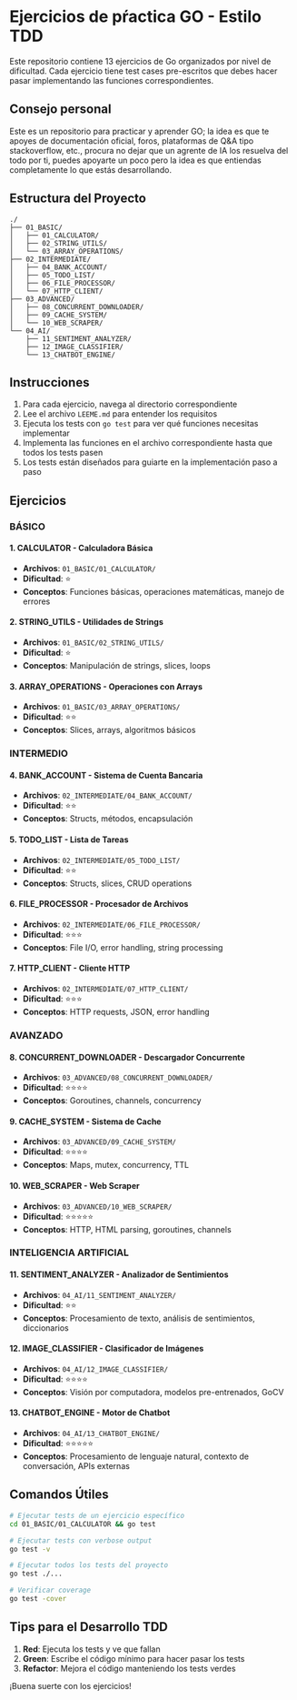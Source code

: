 # Ejercicios de pŕactica GO - Estilo TDD

Este repositorio contiene 13 ejercicios de Go organizados por nivel de dificultad. Cada ejercicio tiene test cases pre-escritos que debes hacer pasar implementando las funciones correspondientes.

## Consejo personal

Este es un repositorio para practicar y aprender GO; la idea es que te apoyes de documentación oficial, foros, plataformas de Q&A tipo stackoverflow, etc., procura no dejar que un agrente de IA los resuelva del todo por ti, puedes apoyarte un poco pero la idea es que entiendas completamente lo que estás desarrollando.

## Estructura del Proyecto

```
./
├── 01_BASIC/
│   ├── 01_CALCULATOR/
│   ├── 02_STRING_UTILS/
│   └── 03_ARRAY_OPERATIONS/
├── 02_INTERMEDIATE/
│   ├── 04_BANK_ACCOUNT/
│   ├── 05_TODO_LIST/
│   ├── 06_FILE_PROCESSOR/
│   └── 07_HTTP_CLIENT/
├── 03_ADVANCED/
│   ├── 08_CONCURRENT_DOWNLOADER/
│   ├── 09_CACHE_SYSTEM/
│   └── 10_WEB_SCRAPER/
└── 04_AI/
    ├── 11_SENTIMENT_ANALYZER/
    ├── 12_IMAGE_CLASSIFIER/
    └── 13_CHATBOT_ENGINE/
```

## Instrucciones

1. Para cada ejercicio, navega al directorio correspondiente
2. Lee el archivo `LEEME.md` para entender los requisitos
3. Ejecuta los tests con `go test` para ver qué funciones necesitas implementar
4. Implementa las funciones en el archivo correspondiente hasta que todos los tests pasen
5. Los tests están diseñados para guiarte en la implementación paso a paso

## Ejercicios

### BÁSICO

#### 1. CALCULATOR - Calculadora Básica
- **Archivos**: `01_BASIC/01_CALCULATOR/`
- **Dificultad**: ⭐
- **Conceptos**: Funciones básicas, operaciones matemáticas, manejo de errores

#### 2. STRING_UTILS - Utilidades de Strings
- **Archivos**: `01_BASIC/02_STRING_UTILS/`
- **Dificultad**: ⭐
- **Conceptos**: Manipulación de strings, slices, loops

#### 3. ARRAY_OPERATIONS - Operaciones con Arrays
- **Archivos**: `01_BASIC/03_ARRAY_OPERATIONS/`
- **Dificultad**: ⭐⭐
- **Conceptos**: Slices, arrays, algoritmos básicos

### INTERMEDIO

#### 4. BANK_ACCOUNT - Sistema de Cuenta Bancaria
- **Archivos**: `02_INTERMEDIATE/04_BANK_ACCOUNT/`
- **Dificultad**: ⭐⭐
- **Conceptos**: Structs, métodos, encapsulación

#### 5. TODO_LIST - Lista de Tareas
- **Archivos**: `02_INTERMEDIATE/05_TODO_LIST/`
- **Dificultad**: ⭐⭐
- **Conceptos**: Structs, slices, CRUD operations

#### 6. FILE_PROCESSOR - Procesador de Archivos
- **Archivos**: `02_INTERMEDIATE/06_FILE_PROCESSOR/`
- **Dificultad**: ⭐⭐⭐
- **Conceptos**: File I/O, error handling, string processing

#### 7. HTTP_CLIENT - Cliente HTTP
- **Archivos**: `02_INTERMEDIATE/07_HTTP_CLIENT/`
- **Dificultad**: ⭐⭐⭐
- **Conceptos**: HTTP requests, JSON, error handling

### AVANZADO

#### 8. CONCURRENT_DOWNLOADER - Descargador Concurrente
- **Archivos**: `03_ADVANCED/08_CONCURRENT_DOWNLOADER/`
- **Dificultad**: ⭐⭐⭐⭐
- **Conceptos**: Goroutines, channels, concurrency

#### 9. CACHE_SYSTEM - Sistema de Cache
- **Archivos**: `03_ADVANCED/09_CACHE_SYSTEM/`
- **Dificultad**: ⭐⭐⭐⭐
- **Conceptos**: Maps, mutex, concurrency, TTL

#### 10. WEB_SCRAPER - Web Scraper
- **Archivos**: `03_ADVANCED/10_WEB_SCRAPER/`
- **Dificultad**: ⭐⭐⭐⭐⭐
- **Conceptos**: HTTP, HTML parsing, goroutines, channels

### INTELIGENCIA ARTIFICIAL

#### 11. SENTIMENT_ANALYZER - Analizador de Sentimientos
- **Archivos**: `04_AI/11_SENTIMENT_ANALYZER/`
- **Dificultad**: ⭐⭐
- **Conceptos**: Procesamiento de texto, análisis de sentimientos, diccionarios

#### 12. IMAGE_CLASSIFIER - Clasificador de Imágenes
- **Archivos**: `04_AI/12_IMAGE_CLASSIFIER/`
- **Dificultad**: ⭐⭐⭐⭐
- **Conceptos**: Visión por computadora, modelos pre-entrenados, GoCV

#### 13. CHATBOT_ENGINE - Motor de Chatbot
- **Archivos**: `04_AI/13_CHATBOT_ENGINE/`
- **Dificultad**: ⭐⭐⭐⭐⭐
- **Conceptos**: Procesamiento de lenguaje natural, contexto de conversación, APIs externas

## Comandos Útiles

```bash
# Ejecutar tests de un ejercicio específico
cd 01_BASIC/01_CALCULATOR && go test

# Ejecutar tests con verbose output
go test -v

# Ejecutar todos los tests del proyecto
go test ./...

# Verificar coverage
go test -cover
```

## Tips para el Desarrollo TDD

1. **Red**: Ejecuta los tests y ve que fallan
2. **Green**: Escribe el código mínimo para hacer pasar los tests
3. **Refactor**: Mejora el código manteniendo los tests verdes

¡Buena suerte con los ejercicios!